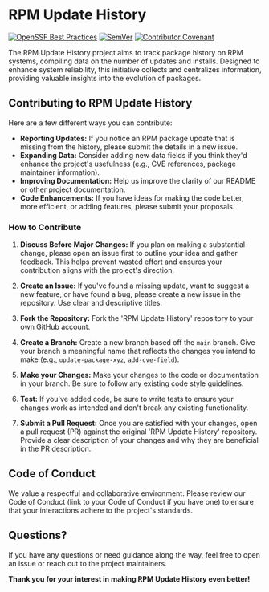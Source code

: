 # RPM Update History

[![OpenSSF Best
Practices](https://www.bestpractices.dev/projects/8070/badge)](https://www.bestpractices.dev/projects/8070)
[![SemVer](https://img.shields.io/badge/SemVer-2.0.0-22bfda.svg 'SemVer
Format')](https://semver.org) [![Contributor
Covenant](https://img.shields.io/badge/Contributor%20Covenant-2.1-4baaaa.svg)](code_of_conduct.md)

The RPM Update History project aims to track package history on RPM systems,
compiling data on the number of updates and installs. Designed to enhance system
reliability, this initiative collects and centralizes information, providing
valuable insights into the evolution of packages.

## Contributing to RPM Update History

Here are a few different ways you can contribute:

* **Reporting Updates:**  If you notice an RPM package update that is missing
  from the history, please submit the details in a new issue.
* **Expanding Data:** Consider adding new data fields if you think they'd
  enhance the project's usefulness (e.g., CVE references, package maintainer
  information).
* **Improving Documentation:** Help us improve the clarity of our README or
  other project documentation.
* **Code Enhancements:** If you have ideas for making the code better, more
  efficient, or adding features, please submit your proposals.

### How to Contribute

1. **Discuss Before Major Changes:** If you plan on making a substantial change,
   please open an issue first to outline your idea and gather feedback. This
   helps prevent wasted effort and ensures your contribution aligns with the
   project's direction.

2. **Create an Issue:** If you've found a missing update, want to suggest a new
   feature, or have found a bug, please create a new issue in the repository.
   Use clear and descriptive titles.

3. **Fork the Repository:** Fork the 'RPM Update History' repository to your own
   GitHub account.

4. **Create a Branch:** Create a new branch based off the `main` branch. Give
   your branch a meaningful name that reflects the changes you intend to make
   (e.g., `update-package-xyz`, `add-cve-field`).

5. **Make your Changes:** Make your changes to the code or documentation in your
   branch. Be sure to follow any existing code style guidelines.

6. **Test:** If you've added code, be sure to write tests to ensure your changes
   work as intended and don't break any existing functionality.

7. **Submit a Pull Request:** Once you are satisfied with your changes, open a
   pull request (PR) against the original 'RPM Update History' repository.
   Provide a clear description of your changes and why they are beneficial in
   the PR description.

## Code of Conduct

We value a respectful and collaborative environment. Please review our Code of
Conduct (link to your Code of Conduct if you have one) to ensure that your
interactions adhere to the project's standards.

## Questions?

If you have any questions or need guidance along the way, feel free to open an
issue or reach out to the project maintainers.

**Thank you for your interest in making RPM Update History even better!**
